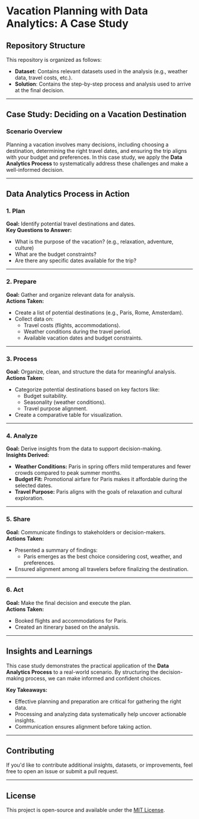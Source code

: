 # Vacation Planning with Data Analytics: A Case Study

## Repository Structure
This repository is organized as follows:
- **Dataset**: Contains relevant datasets used in the analysis (e.g., weather data, travel costs, etc.).
- **Solution**: Contains the step-by-step process and analysis used to arrive at the final decision.

---

## Case Study: Deciding on a Vacation Destination

### Scenario Overview
Planning a vacation involves many decisions, including choosing a destination, determining the right travel dates, and ensuring the trip aligns with your budget and preferences. In this case study, we apply the **Data Analytics Process** to systematically address these challenges and make a well-informed decision.

---

## Data Analytics Process in Action

### 1. **Plan**
**Goal:** Identify potential travel destinations and dates.  
**Key Questions to Answer:**
- What is the purpose of the vacation? (e.g., relaxation, adventure, culture)
- What are the budget constraints?
- Are there any specific dates available for the trip?

---

### 2. **Prepare**
**Goal:** Gather and organize relevant data for analysis.  
**Actions Taken:**
- Create a list of potential destinations (e.g., Paris, Rome, Amsterdam).
- Collect data on:
  - Travel costs (flights, accommodations).
  - Weather conditions during the travel period.
  - Available vacation dates and budget constraints.

---

### 3. **Process**
**Goal:** Organize, clean, and structure the data for meaningful analysis.  
**Actions Taken:**
- Categorize potential destinations based on key factors like:
  - Budget suitability.
  - Seasonality (weather conditions).
  - Travel purpose alignment.
- Create a comparative table for visualization.

---

### 4. **Analyze**
**Goal:** Derive insights from the data to support decision-making.  
**Insights Derived:**
- **Weather Conditions:** Paris in spring offers mild temperatures and fewer crowds compared to peak summer months.
- **Budget Fit:** Promotional airfare for Paris makes it affordable during the selected dates.
- **Travel Purpose:** Paris aligns with the goals of relaxation and cultural exploration.

---

### 5. **Share**
**Goal:** Communicate findings to stakeholders or decision-makers.  
**Actions Taken:**
- Presented a summary of findings:
  - Paris emerges as the best choice considering cost, weather, and preferences.
- Ensured alignment among all travelers before finalizing the destination.

---

### 6. **Act**
**Goal:** Make the final decision and execute the plan.  
**Actions Taken:**
- Booked flights and accommodations for Paris.
- Created an itinerary based on the analysis.

---

## Insights and Learnings
This case study demonstrates the practical application of the **Data Analytics Process** to a real-world scenario. By structuring the decision-making process, we can make informed and confident choices.

**Key Takeaways:**
- Effective planning and preparation are critical for gathering the right data.
- Processing and analyzing data systematically help uncover actionable insights.
- Communication ensures alignment before taking action.

---

## Contributing
If you'd like to contribute additional insights, datasets, or improvements, feel free to open an issue or submit a pull request.

---

## License
This project is open-source and available under the [MIT License](LICENSE).
